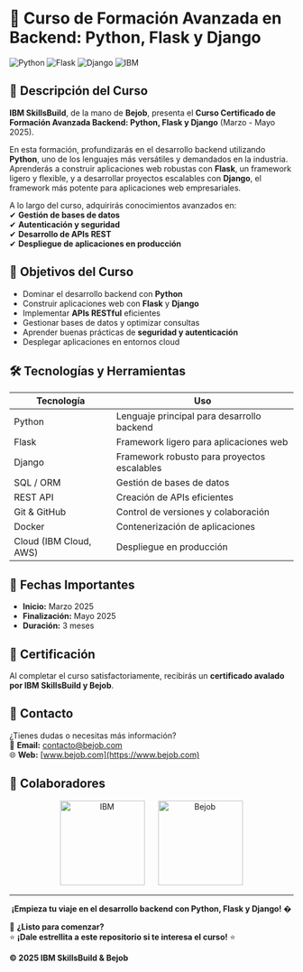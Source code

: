 # 🚀 Curso de Formación Avanzada en Backend: Python, Flask y Django  

![Python](https://img.shields.io/badge/Python-3776AB?style=for-the-badge&logo=python&logoColor=white)
![Flask](https://img.shields.io/badge/Flask-000000?style=for-the-badge&logo=flask&logoColor=white)
![Django](https://img.shields.io/badge/Django-092E20?style=for-the-badge&logo=django&logoColor=white)
![IBM](https://img.shields.io/badge/IBM-052FAD?style=for-the-badge&logo=ibm&logoColor=white)

## 📌 Descripción del Curso  

**IBM SkillsBuild**, de la mano de **Bejob**, presenta el **Curso Certificado de Formación Avanzada Backend: Python, Flask y Django** (Marzo - Mayo 2025).  

En esta formación, profundizarás en el desarrollo backend utilizando **Python**, uno de los lenguajes más versátiles y demandados en la industria. Aprenderás a construir aplicaciones web robustas con **Flask**, un framework ligero y flexible, y a desarrollar proyectos escalables con **Django**, el framework más potente para aplicaciones web empresariales.  

A lo largo del curso, adquirirás conocimientos avanzados en:  
✔ **Gestión de bases de datos**  
✔ **Autenticación y seguridad**  
✔ **Desarrollo de APIs REST**  
✔ **Despliegue de aplicaciones en producción**  

## 🎯 Objetivos del Curso  

- Dominar el desarrollo backend con **Python**  
- Construir aplicaciones web con **Flask** y **Django**  
- Implementar **APIs RESTful** eficientes  
- Gestionar bases de datos y optimizar consultas  
- Aprender buenas prácticas de **seguridad y autenticación**  
- Desplegar aplicaciones en entornos cloud  

## 🛠 Tecnologías y Herramientas  

| Tecnología       | Uso                                      |
|------------------|------------------------------------------|
| Python           | Lenguaje principal para desarrollo backend |
| Flask            | Framework ligero para aplicaciones web    |
| Django           | Framework robusto para proyectos escalables |
| SQL / ORM        | Gestión de bases de datos                |
| REST API         | Creación de APIs eficientes              |
| Git & GitHub     | Control de versiones y colaboración      |
| Docker           | Contenerización de aplicaciones          |
| Cloud (IBM Cloud, AWS)| Despliegue en producción            |

## 📅 Fechas Importantes  

- **Inicio:** Marzo 2025  
- **Finalización:** Mayo 2025  
- **Duración:** 3 meses  

## 📜 Certificación  

Al completar el curso satisfactoriamente, recibirás un **certificado avalado por IBM SkillsBuild y Bejob**.

## 📩 Contacto  

¿Tienes dudas o necesitas más información?  
📧 **Email:** [contacto@bejob.com](mailto:contacto@bejob.com)  
🌐 **Web:** [www.bejob.com](https://www.bejob.com)  

## 🤝 Colaboradores  

<p align="center">
  <img src="https://upload.wikimedia.org/wikipedia/commons/5/51/IBM_logo.svg" alt="IBM" width="150">
  &nbsp;&nbsp;&nbsp;&nbsp;
  <img src="https://www.bejob.com/wp-content/uploads/2025/01/bejob-color2-1.svg" alt="Bejob" width="150">
</p>

---

<p align="center">
  <b>¡Empieza tu viaje en el desarrollo backend con Python, Flask y Django! �</b>
</p>  

🔹 **¿Listo para comenzar?**  
⭐ **¡Dale estrellita a este repositorio si te interesa el curso!** ⭐  

**© 2025 IBM SkillsBuild & Bejob**  
